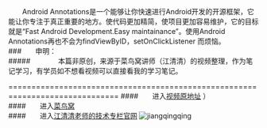 　　Android Annotations是一个能够让你快速进行Android开发的开源框架，它能让你专注于真正重要的地方。使代码更加精简，使项目更加容易维护，它的目标就是“Fast Android Development.Easy maintainance”。使用Android Annotations再也不会为findViewByID，setOnClickListener 而烦恼。
<br/>
###　　申明：<br/>
#####　　　　本篇非原创，来源于菜鸟窝讲师（江清清）的视频整理，作为笔记学习，有学员如不想看视频可以直接看我的学习笔记。

==============================================================================
####　　进入[视频原地址](http://www.cniao5.com/course/10074) ） 
<br/>
####　　进入[菜鸟窝](http://www.cniao5.com/) 
<br/>
####　　进入[江清清老师的技术专栏官网](http://www.lcode.org/) 
![jiangqingqing](http://lookcode-wordpress.stor.sinaapp.com/uploads/2016/01/qrcode_for_gh_c6208faa1f42_430.jpg "微信订阅号:codedev123")
 
